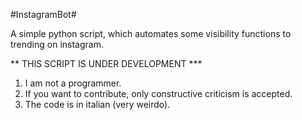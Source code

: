 #InstagramBot#

A simple python script, which automates some visibility functions to trending on instagram.

** THIS SCRIPT IS UNDER DEVELOPMENT ***

1. I am not a programmer.
2. If you want to contribute, only constructive criticism is accepted.
3. The code is in italian (very weirdo).








